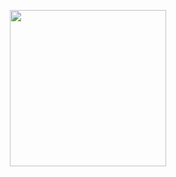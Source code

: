 <p align="center">
  <img width="250" src="https://giphy.com/gifs/gif-art-gifart-z6lcNCB5QMrpC">
</p>


<p align="center">

</p>
